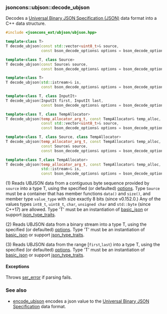 ### jsoncons::ubjson::decode_ubjson

Decodes a [Universal Binary JSON Specification (JSON)](http://ubjson.org/) data format into a C++ data structure.

```c++
#include <jsoncons_ext/ubjson/ubjson.hpp>

template<class T>
T decode_ubjson(const std::vector<uint8_t>& source,
                const bson_decode_options& options = bson_decode_options()); // (1) (until v0.152.0)

template<class T, class Source>
T decode_ubjson(const Source& source,
                const bson_decode_options& options = bson_decode_options()); // (1) (since v0.152.0)

template<class T>
T decode_ubjson(std::istream>& is,
                const bson_decode_options& options = bson_decode_options()); // (2)

template<class T, class InputIt>
T decode_ubjson(InputIt first, InputIt last,
                const bson_decode_options& options = bson_decode_options()); // (3)

template<class T, class TempAllocator>
T decode_ubjson(temp_allocator_arg_t, const TempAllocator& temp_alloc,
                const std::vector<uint8_t>& source,
                const bson_decode_options& options = bson_decode_options()); // (4) (until v0.152.0)

template<class T, class Source, class TempAllocator>
T decode_ubjson(temp_allocator_arg_t, const TempAllocator& temp_alloc,
                const Source& source,
                const bson_decode_options& options = bson_decode_options()); // (4) (since v0.152.0)

template<class T,class TempAllocator>
T decode_ubjson(temp_allocator_arg_t, const TempAllocator& temp_alloc,
                std::istream>& is,
                const bson_decode_options& options = bson_decode_options()); // (5)
```

(1) Reads UBJSON data from a contiguous byte sequence provided by `source` into a type T, using the specified (or defaulted) [options](ubjson_options.md). 
Type `Source` must be a container that has member functions `data()` and `size()`, 
and member type `value_type` with size exactly 8 bits (since v0.152.0.)
Any of the values types `int8_t`, `uint8_t`, `char`, `unsigned char` and `std::byte` (since C++17) are allowed.
Type 'T' must be an instantiation of [basic_json](../basic_json.md) 
or support [json_type_traits](../json_type_traits.md).  

(2) Reads UBJSON data from a binary stream into a type T, using the specified (or defaulted) [options](ubjson_options.md). 
Type 'T' must be an instantiation of [basic_json](../basic_json.md) 
or support [json_type_traits](../json_type_traits.md).

(3) Reads UBJSON data from the range [`first`,`last`) into a type T, using the specified (or defaulted) [options](ubjson_options.md). 
Type 'T' must be an instantiation of [basic_json](../basic_json.md) 
or support [json_type_traits](../json_type_traits.md).

#### Exceptions

Throws [ser_error](../ser_error.md) if parsing fails.

### See also

- [encode_ubjson](encode_ubjson.md) encodes a json value to the [Universal Binary JSON Specification](http://ubjson.org/) data format.


